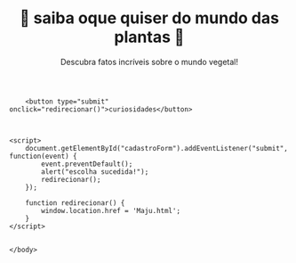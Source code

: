<html lang="pt-BR">
<head>
  <meta charset="UTF-8">
  <meta name="viewport" content="width=device-width, initial-scale=1.0">
  <title>Curiosidades de Plantas</title>
  <link rel="stylesheet" href="styles.css">
</head>
<body>
  <header>
    <h1>🌱 saiba oque quiser do mundo das plantas 🌱</h1>
    <p>Descubra fatos incríveis sobre o mundo vegetal!</p>
  </header>


     
        <button type="submit" onclick="redirecionar()">curiosidades</button>

  

    <script>
        document.getElementById("cadastroForm").addEventListener("submit", function(event) {
            event.preventDefault();
            alert("escolha sucedida!");
            redirecionar();
        });

        function redirecionar() {
            window.location.href = 'Maju.html';
        }
    </script>
    

    </body>





    










  











  
</html>
  

